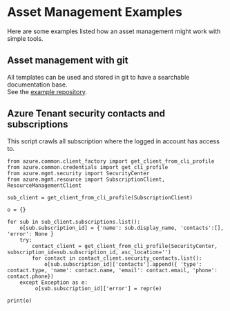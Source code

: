 # Asset Management Examples
Here are some examples listed how an asset management might work with simple tools.
## Asset management with git
All templates can be used and stored in git to have a searchable documentation base.  
See the [example repository](https://github.com/OCCIRF/OCCIRF-Example).

## Azure Tenant security contacts and subscriptions
This script crawls all subscription where the logged in account has access to.
```
from azure.common.client_factory import get_client_from_cli_profile
from azure.common.credentials import get_cli_profile
from azure.mgmt.security import SecurityCenter
from azure.mgmt.resource import SubscriptionClient, ResourceManagementClient

sub_client = get_client_from_cli_profile(SubscriptionClient)

o = {}

for sub in sub_client.subscriptions.list():
    o[sub.subscription_id] = {'name': sub.display_name, 'contacts':[], 'error': None }
    try:
        contact_client = get_client_from_cli_profile(SecurityCenter, subscription_id=sub.subscription_id, asc_location='')
        for contact in contact_client.security_contacts.list():
            o[sub.subscription_id]['contacts'].append({ 'type': contact.type, 'name': contact.name, 'email': contact.email, 'phone': contact.phone})
    except Exception as e:
         o[sub.subscription_id]['error'] = repr(e)

print(o)
```
